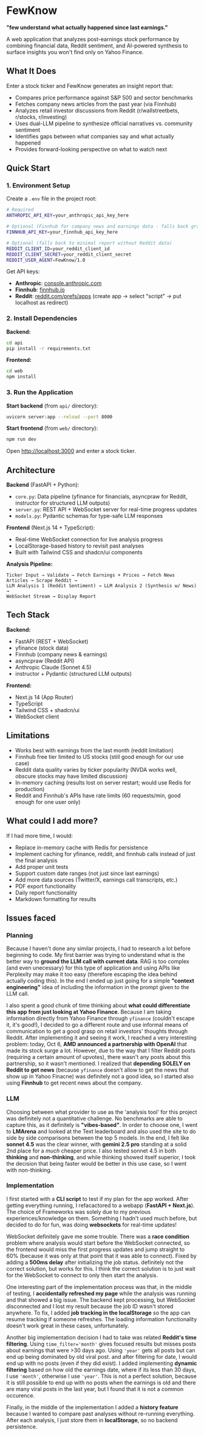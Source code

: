 # FewKnow

**"few understand what actually happened since last earnings."**

A web application that analyzes post-earnings stock performance by combining financial data, Reddit sentiment, and AI-powered synthesis to surface insights you won't find only on Yahoo Finance.

## What It Does

Enter a stock ticker and FewKnow generates an insight report that:
- Compares price performance against S&P 500 and sector benchmarks
- Fetches company news articles from the past year (via Finnhub)
- Analyzes retail investor discussions from Reddit (r/wallstreetbets, r/stocks, r/investing)
- Uses dual-LLM pipeline to synthesize official narratives vs. community sentiment
- Identifies gaps between what companies say and what actually happened
- Provides forward-looking perspective on what to watch next

## Quick Start

### 1. Environment Setup

Create a `.env` file in the project root:

```bash
# Required
ANTHROPIC_API_KEY=your_anthropic_api_key_here

# Optional (Finnhub for company news and earnings data - falls back gracefully if missing)
FINNHUB_API_KEY=your_finnhub_api_key_here

# Optional (falls back to minimal report without Reddit data)
REDDIT_CLIENT_ID=your_reddit_client_id
REDDIT_CLIENT_SECRET=your_reddit_client_secret
REDDIT_USER_AGENT=FewKnow/1.0
```

Get API keys:
- **Anthropic**: [console.anthropic.com](https://console.anthropic.com/)
- **Finnhub**: [finnhub.io](https://finnhub.io/)
- **Reddit**: [reddit.com/prefs/apps](https://www.reddit.com/prefs/apps) (create app → select "script" → put localhost as redirect)

### 2. Install Dependencies

**Backend:**
```bash
cd api
pip install -r requirements.txt
```

**Frontend:**
```bash
cd web
npm install
```

### 3. Run the Application

**Start backend** (from `api/` directory):
```bash
uvicorn server:app --reload --port 8000
```

**Start frontend** (from `web/` directory):
```bash
npm run dev
```

Open [http://localhost:3000](http://localhost:3000) and enter a stock ticker.

## Architecture

**Backend** (FastAPI + Python):
- `core.py`: Data pipeline (yfinance for financials, asyncpraw for Reddit, instructor for structured LLM outputs)
- `server.py`: REST API + WebSocket server for real-time progress updates
- `models.py`: Pydantic schemas for type-safe LLM responses

**Frontend** (Next.js 14 + TypeScript):
- Real-time WebSocket connection for live analysis progress
- LocalStorage-based history to revisit past analyses
- Built with Tailwind CSS and shadcn/ui components

**Analysis Pipeline:**
```
Ticker Input → Validate → Fetch Earnings + Prices → Fetch News Articles → Scrape Reddit → 
LLM Analysis 1 (Reddit Sentiment) → LLM Analysis 2 (Synthesis w/ News) → 
WebSocket Stream → Display Report
```

## Tech Stack

**Backend:**
- FastAPI (REST + WebSocket)
- yfinance (stock data)
- Finnhub (company news & earnings)
- asyncpraw (Reddit API)
- Anthropic Claude (Sonnet 4.5)
- instructor + Pydantic (structured LLM outputs)

**Frontend:**
- Next.js 14 (App Router)
- TypeScript
- Tailwind CSS + shadcn/ui
- WebSocket client

## Limitations

- Works best with earnings from the last month (reddit limitation)
- Finnhub free tier limited to US stocks (still good enough for our use case)
- Reddit data quality varies by ticker popularity (NVDA works well, obscure stocks may have limited discussion)
- In-memory caching (results lost on server restart; would use Redis for production)
- Reddit and Finnhub's APIs have rate limits (60 requests/min, good enough for one user only)

## What could I add more?

If I had more time, I would:
- Replace in-memory cache with Redis for persistence
- Implement caching for yfinance, reddit, and finnhub calls instead of just the final analysis
- Add proper unit tests
- Support custom date ranges (not just since last earnings)
- Add more data sources (Twitter/X, earnings call transcripts, etc.)
- PDF export functionality
- Daily report functionality
- Markdown formatting for results

## Issues faced

### Planning
Because I haven't done any similar projects, I had to research a lot before beginning to code. My first barrier was trying to understand what is the better way to **ground the LLM call with current data**. RAG is too complex (and even unecessary) for this type of application and using APIs like Perplexity may make it too easy (therefore escaping the idea behind actually coding this). In the end I ended up just going for a simple **"context engineering"** idea of including the information in the prompt given to the LLM call.

I also spent a good chunk of time thinking about **what could differentiate this app from just looking at Yahoo Finance**. Because I am taking information directly from Yahoo Finance through `yfinance` (couldn't escape it, it's good!), I decided to go a different route and use informal means of communication to get a good grasp on retail investors' thoughts through Reddit. After implementing it and seeing it work, I reached a very interesting problem: today, Oct 6, **AMD announced a partnership with OpenAI** that made its stock surge a lot. However, due to the way that I filter Reddit posts (requiring a certain amount of upvotes), there wasn't any posts about this partnership, so it wasn't mentioned. I realized that **depending SOLELY on Reddit to get news** (because `yfinance` doesn't allow to get the news that show up in Yahoo Finacne) was definitely not a good idea, so I started also using **Finnhub** to get recent news about the company.

### LLM
Choosing between what provider to use as the 'analysis tool' for this project was definitely not a quantitative challenge. No benchmarks are able to capture this, as it definitely is **"vibes-based"**. In order to choose one, I went to **LMArena** and looked at the Text leaderboard and also used the site to do side by side comparisons between the top 5 models. In the end, I felt like **sonnet 4.5** was the clear winner, with **gemini 2.5 pro** standing at a solid 2nd place for a *much* cheaper price. I also tested sonnet 4.5 in both **thinking** and **non-thinking**, and while thinking showed itself superior, I took the decision that being faster would be better in this use case, so I went with non-thinking.

### Implementation
I first started with a **CLI script** to test if my plan for the app worked. After getting everything running, I refacactored to a webapp (**FastAPI + Next.js**). The choice of Frameworks was solely due to my previous experiences/knowledge on them. Something I hadn't used much before, but decided to do for fun, was doing **websockets** for real-time updates!

WebSocket definitely gave me some trouble. There was a **race condition** problem where analysis would start before the WebSocket connected, so the frontend would miss the first progress updates and jump straight to 60% (because it was only at that point that it was able to connect). Fixed by adding a **500ms delay** after initializing the job status. definitely not the correct solution, but works for this. I think the correct solution is to just wait for the WebSocket to connect to only then start the analysis.

One interesting part of the implementation process was that, in the middle of testing, I **accidentally refreshed my page** while the analysis was running and that showed a big issue. The backend kept processing, but WebSocket disconnected and I lost my result because the job ID wasn't stored anywhere. To fix, I added **job tracking in the localStorage** so the app can resume tracking if someone refreshes. The loading information functionality doesn't work great in these cases, unfortunately.

Another big implementation decision I had to take was related **Reddit's time filtering**. Using `time_filter='month'` gives focused results but misses posts about earnings that were >30 days ago. Using `'year'` gets all posts but can end up being dominated by old viral post. and after filtering for date, I would end up with no posts (even if they did exist). I added implementing **dynamic filtering** based on how old the earnings date, where if its less than 30 days, I use `'month'`, otherwise I use `'year'`. This is not a perfect solution, because it is still possible to end up with no posts when the earnings is old and there are many viral posts in the last year, but I found that it is not a common occurence.

Finally, in the middle of the implementation I added a **history feature** because I wanted to compare past analyses without re-running everything. After each analysis, I just store them in **localStorage**, so no backend persistence.